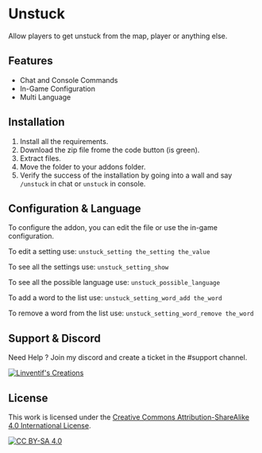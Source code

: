 # Unstuck

Allow players to get unstuck from the map, player or anything else.

## Features

- Chat and Console Commands
- In-Game Configuration
- Multi Language

## Installation

1. Install all the requirements.
2. Download the zip file frome the code button (is green).
3. Extract files.
4. Move the folder to your addons folder.
5. Verify the success of the installation by going into a wall and say `/unstuck` in chat or `unstuck` in console.

## Configuration & Language

To configure the addon, you can edit the file or use the in-game configuration.

To edit a setting use: `unstuck_setting the_setting the_value`

To see all the settings use: `unstuck_setting_show`

To see all the possible language use: `unstuck_possible_language`

To add a word to the list use: `unstuck_setting_word_add the_word`

To remove a word from the list use: `unstuck_setting_word_remove the_word`


## Support & Discord

Need Help ? Join my discord and create a ticket in the #support channel.

[![Linventif's Creations](https://i.imgur.com/Ro6EtDP.png)](https://linv.dev/discord)

## License

This work is licensed under the [Creative Commons Attribution-ShareAlike 4.0 International License](https://creativecommons.org/licenses/by-sa/4.0/).

[![CC BY-SA 4.0](https://i.imgur.com/OlWXFzL.png)](https://creativecommons.org/licenses/by-sa/4.0/)
